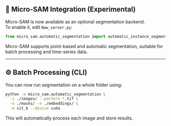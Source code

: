 
## 🧠 Micro-SAM Integration (Experimental)

Micro-SAM is now available as an optional segmentation backend.  
To enable it, edit `New_server.py`:

```python
from micro_sam.automatic_segmentation import automatic_instance_segmentation
```

Micro-SAM supports point-based and automatic segmentation, suitable for batch processing and time-series data.

---

## ⚙️ Batch Processing (CLI)

You can now run segmentation on a whole folder using:

```bash
python -m micro_sam.automatic_segmentation \
  -i ./images/ --pattern *.tif \
  -o ./masks/ -e ./embeddings/ \
  -m vit_b --device cuda
```

This will automatically process each image and store results.
